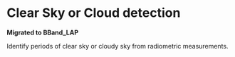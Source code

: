 
# Clear Sky or Cloud detection

**Migrated to BBand_LAP**

Identify periods of clear sky or cloudy sky from radiometric measurements.

